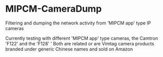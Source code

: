 # MIPCM-CameraDump
Filtering and dumping the network activity from 'MIPCM app' type IP cameras

Currently testing with different 'MIPCM app' type cameras, the Camtron 'F122' and the 'F128'
'
Both are related or are Vimtag camera products branded under generic Chinese names and sold on Amazon


